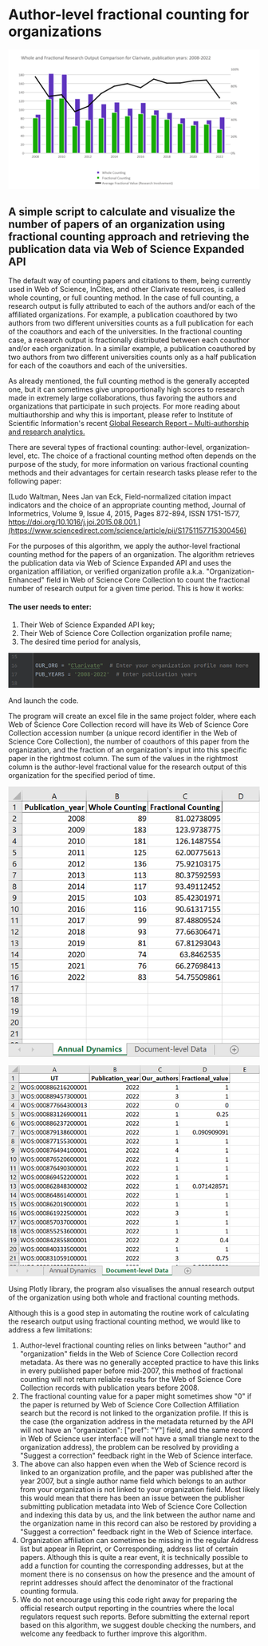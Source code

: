 # Author-level fractional counting for organizations

![Example](/author-level_fractional_counting_for_organizations/screenshots/clarivate.png)


## A simple script to calculate and visualize the number of papers of an organization using fractional counting approach and retrieving the publication data via Web of Science Expanded API


The default way of counting papers and citations to them, being currently used in Web of Science, InCites, and other Clarivate resources, is called whole counting, or full counting method. In the case of full counting, a research output is fully attributed to each of the authors and/or each of the affiliated organizations. For example, a publication coauthored by two authors from two different universities counts as a full publication for each of the coauthors and each of the universities. In the fractional counting case, a research output is fractionally distributed between each coauthor and/or each organization. In a similar example, a publication coauthored by two authors from two different universities counts only as a half publication for each of the coauthors and each of the universities.

As already mentioned, the full counting method is the generally accepted one, but it can sometimes give unproportionally high scores to research made in extremely large collaborations, thus favoring the authors and organizations that participate in such projects. For more reading about multiauthorship and why this is important, please refer to Institute of Scientific Information's recent [Global Research Report – Multi-authorship and research analytics.](https://clarivate.com/webofsciencegroup/campaigns/global-research-report-multi-authorship-and-research-analysis/)

There are several types of fractional counting: author-level, organization-level, etc. The choice of a fractional counting method often depends on the purpose of the study, for more information on various fractional counting methods and their advantages for certain research tasks please refer to the following paper:

[Ludo Waltman, Nees Jan van Eck,
Field-normalized citation impact indicators and the choice of an appropriate counting method,
Journal of Informetrics,
Volume 9, Issue 4,
2015,
Pages 872-894,
ISSN 1751-1577,
https://doi.org/10.1016/j.joi.2015.08.001.](https://www.sciencedirect.com/science/article/pii/S1751157715300456)

For the purposes of this algorithm, we apply the author-level fractional counting method for the papers of an organization. The algorithm retrieves the publication data via Web of Science Expanded API and uses the organization affiliation, or verified organization profile a.k.a. "Organization-Enhanced" field in Web of Science Core Collection to count the fractional number of research output for a given time period. This is how it works:

#### The user needs to enter:
1. Their Web of Science Expanded API key;
2. Their Web of Science Core Collection organization profile name;
3. The desired time period for analysis,

![Screenshot](/author-level_fractional_counting_for_organizations/screenshots/search_query.png)

And launch the code.

The program will create an excel file in the same project folder, where each Web of Science Core Collection record will have its Web of Science Core Collection accession number (a unique record identifier in the Web of Science Core Collection), the number of coauthors of this paper from the organization, and the fraction of an organization's input into this specific paper in the rightmost column. The sum of the values in the rightmost column is the author-level fractional value for the research output of this organization for the specified period of time.

![Screenshot](/author-level_fractional_counting_for_organizations/screenshots/annual_dynamics_sheet.png)

![Screenshot](/author-level_fractional_counting_for_organizations/screenshots/document_level_data_sheet.png)

Using Plotly library, the program also visualises the annual research output of the organization using both whole and fractional counting methods.

Although this is a good step in automating the routine work of calculating the research output using fractional counting method, we would like to address a few limitations:

1. Author-level fractional counting relies on links between "author" and "organization" fields in the Web of Science Core Collection record metadata. As there was no generally accepted practice to have this links in every published paper before mid-2007, this method of fractional counting will not return reliable results for the Web of Science Core Collection records with publication years before 2008.
2. The fractional counting value for a paper might sometimes show "0" if the paper is returned by Web of Science Core Collection Affiliation search but the record is not linked to the organization profile. If this is the case (the organization address in the metadata returned by the API will not have an "organization": ["pref": "Y"] field, and the same record in Web of Science user interface will not have a small triangle next to the organization address), the problem can be resolved by providing a "Suggest a correction" feedback right in the Web of Science interface.
3. The above can also happen even when the Web of Science record is linked to an organization profile, and the paper was published after the year 2007, but a single author name field which belongs to an author from your organization is not linked to your organization field. Most likely this would mean that there has been an issue between the publisher submitting publication metadata into Web of Science Core Collection and indexing this data by us, and the link between the author name and the organization name in this record can also be restored by providing a "Suggest a correction" feedback right in the Web of Science interface.
4. Organization affiliation can sometimes be missing in the regular Address list but appear in Reprint, or Corresponding, address list of certain papers. Although this is quite a rear event, it is technically possible to add a function for counting the corresponding addresses, but at the moment there is no consensus on how the presence and the amount of reprint addresses should affect the denominator of the fractional counting formula.
5. We do not encourage using this code right away for preparing the official research output reporting in the countries where the local regulators request such reports. Before submitting the external report based on this algorithm, we suggest double checking the numbers, and welcome any feedback to further improve this algorithm.